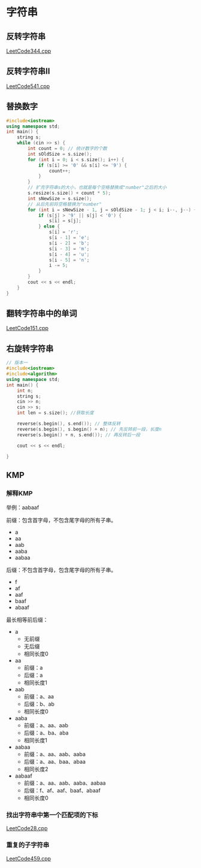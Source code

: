 # 字符串

## 反转字符串

[LeetCode344.cpp](https://github.com/niu0217/Documents/blob/main/Algorithm/String/LeetCode344.cpp)

## 反转字符串II

[LeetCode541.cpp](https://github.com/niu0217/Documents/blob/main/Algorithm/String/LeetCode541.cpp)

## 替换数字

```c++
#include<iostream>
using namespace std;
int main() {
    string s;
    while (cin >> s) {
        int count = 0; // 统计数字的个数
        int sOldSize = s.size();
        for (int i = 0; i < s.size(); i++) {
            if (s[i] >= '0' && s[i] <= '9') {
                count++;
            }
        }
        // 扩充字符串s的大小，也就是每个空格替换成"number"之后的大小
        s.resize(s.size() + count * 5);
        int sNewSize = s.size();
        // 从后先前将空格替换为"number"
        for (int i = sNewSize - 1, j = sOldSize - 1; j < i; i--, j--) {
            if (s[j] > '9' || s[j] < '0') {
                s[i] = s[j];
            } else {
                s[i] = 'r';
                s[i - 1] = 'e';
                s[i - 2] = 'b';
                s[i - 3] = 'm';
                s[i - 4] = 'u';
                s[i - 5] = 'n';
                i -= 5;
            }
        }
        cout << s << endl;
    }
}
```

## 翻转字符串中的单词

[LeetCode151.cpp](https://github.com/niu0217/Documents/blob/main/Algorithm/String/LeetCode151.cpp)

## 右旋转字符串

```c++
// 版本一
#include<iostream>
#include<algorithm>
using namespace std;
int main() {
    int n;
    string s;
    cin >> n;
    cin >> s;
    int len = s.size(); //获取长度

    reverse(s.begin(), s.end()); // 整体反转
    reverse(s.begin(), s.begin() + n); // 先反转前一段，长度n
    reverse(s.begin() + n, s.end()); // 再反转后一段

    cout << s << endl;

} 
```

## KMP

### 解释KMP

举例：aabaaf

前缀：包含首字母，不包含尾字母的所有子串。

+ a
+ aa
+ aab
+ aaba
+ aabaa

后缀：不包含首字母，包含尾字母的所有子串。

+ f
+ af
+ aaf
+ baaf
+ abaaf

最长相等前后缀：

+ a
  + 无前缀
  + 无后缀
  + 相同长度0
+ aa
  + 前缀：a
  + 后缀：a
  + 相同长度1
+ aab
  + 前缀：a、aa
  + 后缀：b、ab
  + 相同长度0
+ aaba
  + 前缀：a、aa、aab
  + 后缀：a、ba、aba
  + 相同长度1
+ aabaa
  + 前缀：a、aa、aab、aaba
  + 后缀：a、aa、baa、abaa
  + 相同长度2
+ aabaaf
  + 前缀：a、aa、aab、aaba、aabaa
  + 后缀：f、af、aaf、baaf、abaaf
  + 相同长度0

### 找出字符串中第一个匹配项的下标

[LeetCode28.cpp](https://github.com/niu0217/Documents/blob/main/Algorithm/String/LeetCode28.cpp)

### 重复的子字符串

[LeetCode459.cpp](https://github.com/niu0217/Documents/blob/main/Algorithm/String/LeetCode459.cpp)